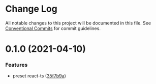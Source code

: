 # Change Log

All notable changes to this project will be documented in this file.
See [Conventional Commits](https://conventionalcommits.org) for commit guidelines.

# 0.1.0 (2021-04-10)


### Features

* preset react-ts ([35f7b9a](https://github.com/jungai/eslint-config/commit/35f7b9a0c4f304764004e2b9dd67df718f1877db))

